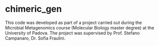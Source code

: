 # chimeric_gen
This code was developed as part of a project carried out during the Microbial Metagenomics course (Molecular Biology master degree) at the University of Padova. The project was supervised by Prof. Stefano Campanaro, Dr. Sofia Fraulini.
